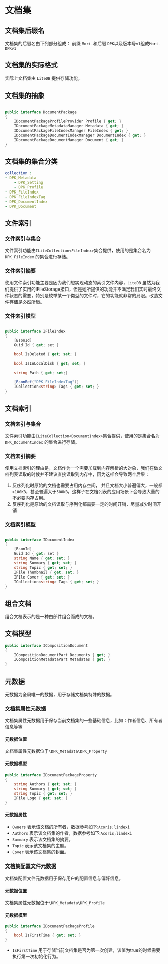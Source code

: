 # 文档集

## 文档集后缀名

文档集的后缀名由下列部分组成：
前缀 `Mori-`和后缀 `DPK`以及版本号`v1`组成`Mori-DPKv1`

## 文档集的实际格式

实际上文档集由 `LiteDB` 提供存储功能。

## 文档集的抽象

``` C#

public interface DocumentPackage
{
    IDocumentPackageProfileProvider Profile { get; }
    IDocumentPackageMetadataManager Metadata { get; }
    IDocumentPackageFileIndexManager FileIndex { get; }
    IDocumentPackageDocumentIndexManager DocumentIndex { get; }
    IDocumentPackageDocumentManager Document { get; }
}

```

## 文档集的集合分类

``` YAML
collection :
- DPK_Metadata
    - DPK_Setting
    - DPK_Profile
- DPK_FileIndex
- DPK_FileIndexTag
- DPK_DocumentIndex
- DPK_Document
```

## 文件索引

### 文件索引与集合

文件索引功能由`ILiteCollection<FileIndex>`集合提供，使用的是集合名为`DPK_FileIndex` 的集合进行存储。

### 文件索引摘要

使用文件索引功能主要是因为我们想实现动态的索引文件内容，`LiteDB` 虽然为我们提供了实用的IFileStorage接口，但是她所提供的功能并不满足我们实时最终文件状态的需要，特别是枚举某一个类型的文件时，它的功能就非常的局限。改造文件存储是必然所趋。

### 文件索引模型

``` C#

public interface IFileIndex
{
    [BsonId]
    Guid Id { get; set }

    bool IsDeleted { get; set; }
    
    bool IsInLocalDisk { get; set; }
    
    string Path { get; set;}

    [BsonRef("DPK_FileIndexTag")]
    ICollection<string> Tags { get; set; }
}

```

## 文档索引


### 文档索引与集合

文件索引功能由`ILiteCollection<DocumentIndex>`集合提供，使用的是集合名为`DPK_DocumentIndex` 的集合进行存储。

### 文档索引摘要

使用文档索引的理由是，文档作为一个需要加载到内存解析的大对象，我们在做文档列表读取的时候并不建议直接读取到内存中，因为这样会导致两个后果：
1. 反序列化时原始的文档也需要占用内存空间， 并且文档大小普遍偏大，一般都`>100KB`，甚至普遍大于`500KB`，这样子在文档列表的应用场景下会导致大量的不必要内存占用。
2. 反序列化是原始的文档读取与序列化都需要一定的时间开销，尽量减少时间开销

### 文档索引模型

``` C#

public interface IDocumentIndex
{
    [BsonId]
    Guid Id { get; set }
    string Name { get; set; }
    string Summary { get; set; }
    string Topic { get; set; }
    IFile Thumbnail { get; set; }
    IFIle Cover { get; set; }
    ICollection<string> Tags { get; set; }
}

```


## 组合文档

组合文档表示的是一种由部件组合而成的文档。

## 文档模型

``` C#
public interface ICompositionDocument
{
    ICompositionDocumentPart Documents { get; }
    ICompositionMetadataPart Metadatas { get; }
}

```


## 元数据

元数据为全局唯一的数据，用于存储文档集特殊的数据。

### 文档集属性元数据

文档集属性元数据用于保存当前文档集的一些基础信息，比如：作者信息、所有者信息等等

#### 元数据位置

文档集属性元数据位于`\DPK_Metadata\DPK_Property`

#### 元数据模型

``` C#
public interface IDocumentPackageProperty
{
    string Authors { get; set; }
    string Summary { get; set; }    
    string Topic { get; set; }
    IFile Logo { get; set; }
}

```

#### 元数据属性

* `Owners` 表示该文档的所有者，数据参考如下:`Acoris;lindexi`
* `Authors` 表示该文档集的作者，数据参考如下:`Acoris;lindexi`
* `Summary` 表示该文档集的摘要。
* `Topic` 表示该文档集的主题。
* `Cover` 表示该文档集的封面。

### 文档集配置文件元数据

文档集配置文件元数据用于保存用户的配置信息与偏好信息。

#### 元数据位置

文档集属性元数据位于`\DPK_Metadata\DPK_Profile`

#### 元数据模型

``` C#
public interface IDocumentPackageProfile
{    
    bool IsFirstTime { get; set; }
}

```

* `IsFirstTime` 用于存储当前文档集是否为第一次创建，该值为true的时候需要执行第一次初始化行为。